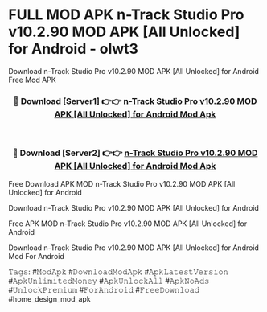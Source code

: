 # FULL MOD APK n-Track Studio Pro v10.2.90 MOD APK [All Unlocked] for Android - olwt3
Download n-Track Studio Pro v10.2.90 MOD APK [All Unlocked] for Android Free Mod APK

<div align="center">
<h3>🔴 Download [Server1] 👉👉 <a href="https://apk-comot.site?title=n-Track_Studio_Pro_v10.2.90_MOD_APK_[All_Unlocked]_for_Android">n-Track Studio Pro v10.2.90 MOD APK [All Unlocked] for Android Mod Apk</a></h3><br>

<h3>🔴 Download [Server2] 👉👉 <a href="https://apk-comot.site?title=n-Track_Studio_Pro_v10.2.90_MOD_APK_[All_Unlocked]_for_Android">n-Track Studio Pro v10.2.90 MOD APK [All Unlocked] for Android Mod Apk</a></h3>
</div>


Free Download APK MOD n-Track Studio Pro v10.2.90 MOD APK [All Unlocked] for Android

Download n-Track Studio Pro v10.2.90 MOD APK [All Unlocked] for Android 

Free APK MOD n-Track Studio Pro v10.2.90 MOD APK [All Unlocked] for Android 

Download n-Track Studio Pro v10.2.90 MOD APK [All Unlocked] for Android Mod For Android

𝚃𝚊𝚐𝚜: #𝙼𝚘𝚍𝙰𝚙𝚔 #𝙳𝚘𝚠𝚗𝚕𝚘𝚊𝚍𝙼𝚘𝚍𝙰𝚙𝚔 #𝙰𝚙𝚔𝙻𝚊𝚝𝚎𝚜𝚝𝚅𝚎𝚛𝚜𝚒𝚘𝚗 #𝙰𝚙𝚔𝚄𝚗𝚕𝚒𝚖𝚒𝚝𝚎𝚍𝙼𝚘𝚗𝚎𝚢 #𝙰𝚙𝚔𝚄𝚗𝚕𝚘𝚌𝚔𝙰𝚕𝚕 #𝙰𝚙𝚔𝙽𝚘𝙰𝚍𝚜 #𝚄𝚗𝚕𝚘𝚌𝚔𝙿𝚛𝚎𝚖𝚒𝚞𝚖 #𝙵𝚘𝚛𝙰𝚗𝚍𝚛𝚘𝚒𝚍 #𝙵𝚛𝚎𝚎𝙳𝚘𝚠𝚗𝚕𝚘𝚊𝚍 #home_design_mod_apk